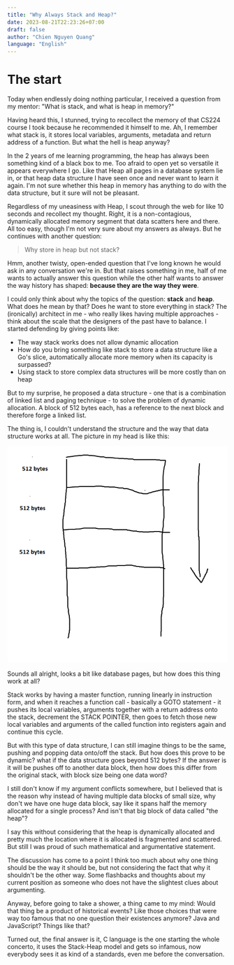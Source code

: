 ```yaml
---
title: "Why Always Stack and Heap?"
date: 2023-08-21T22:23:26+07:00
draft: false
author: "Chien Nguyen Quang"
language: "English"
---
```


# The start

Today when endlessly doing nothing particular, I received a question from my mentor: "What is stack, and what is heap in memory?"

Having heard this, I stunned, trying to recollect the memory of that CS224 course I took because he recommended it himself to me. Ah, I remember what stack is, it stores local variables, arguments, metadata and return address of a function. But what the hell is heap anyway?

In the 2 years of me learning programming, the heap has always been something kind of a black box to me. Too afraid to open yet so versatile it appears everywhere I go. Like that Heap all pages in a database system lie in, or that heap data structure I have seen once and never want to learn it again. I'm not sure whether this heap in memory has anything to do with the data structure, but it sure will not be pleasant.

Regardless of my uneasiness with Heap, I scout through the web for like 10 seconds and recollect my thought. Right, it is a non-contagious, dynamically allocated memory segment that data scatters here and there. All too easy, though I'm not very sure about my answers as always. But he continues with another question: 

> Why store in heap but not stack?

Hmm, another twisty, open-ended question that I've long known he would ask in any conversation we're in. But that raises something in me, half of me wants to actually answer this question while the other half wants to answer the way history has shaped: **because they are the way they were**.

I could only think about why the topics of the question: **stack** and **heap**. What does he mean by that? Does he want to store everything in stack? The (ironically) architect in me - who really likes having multiple approaches - think about the scale that the designers of the past have to balance. I started defending by giving points like:

- The way stack works does not allow dynamic allocation
- How do you bring something like stack to store a data structure like a Go's slice, automatically allocate more memory when its capacity is surpassed?
- Using stack to store complex data structures will be more costly than on heap

But to my surprise, he proposed a data structure - one that is a combination of linked list and paging technique - to solve the problem of dynamic allocation. A block of 512 bytes each, has a reference to the next block and therefore forge a linked list.

The thing is, I couldn't understand the structure and the way that data structure works at all. The picture in my head is like this:

![Alt text](image.png)

Sounds all alright, looks a bit like database pages, but how does this thing work at all?

Stack works by having a master function, running linearly in instruction form, and when it reaches a function call - basically a GOTO statement - it pushes its local variables, arguments together with a return address onto the stack, decrement the STACK POINTER, then goes to fetch those new local variables and arguments of the called function into registers again and continue this cycle.

But with this type of data structure, I can still imagine things to be the same, pushing and popping data onto/off the stack. But how does this prove to be dynamic? what if the data structure goes beyond 512 bytes? If the answer is it will be pushes off to another data block, then how does this differ from the original stack, with block size being one data word?

I still don't know if my argument conflicts somewhere, but I believed that is the reason why instead of having multiple data blocks of small size, why don't we have one huge data block, say like it spans half the memory allocated for a single process? And isn't that big block of data called "the heap"?

I say this without considering that the heap is dynamically allocated and pretty much the location where it is allocated is fragmented and scattered. But still I was proud of such mathematical and argumentative statement. 

The discussion has come to a point I think too much about why one thing should be the way it should be, but not considering the fact that why it shouldn't be the other way. Some flashbacks and thoughts about my current position as someone who does not have the slightest clues about argumenting.

Anyway, before going to take a shower, a thing came to my mind: Would that thing be a product of historical events? Like those choices that were way too famous that no one question their existences anymore? Java and JavaScript? Things like that?

Turned out, the final answer is it, C language is the one starting the whole concerto, it uses the Stack-Heap model and gets so infamous, now everybody sees it as kind of a standards, even me before the conversation.